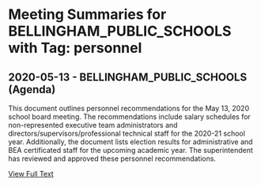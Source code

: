 # Meeting Summaries for BELLINGHAM_PUBLIC_SCHOOLS with Tag: personnel

## 2020-05-13 - BELLINGHAM_PUBLIC_SCHOOLS (Agenda)

This document outlines personnel recommendations for the May 13, 2020 school board meeting.  The recommendations include salary schedules for non-represented executive team administrators and directors/supervisors/professional technical staff for the 2020-21 school year. Additionally, the document lists election results for administrative and BEA certificated staff for the upcoming academic year. The superintendent has reviewed and approved these personnel recommendations.

[View Full Text](https://raw.githubusercontent.com/CivicLens/WashingtonStateSchoolBoardExplorer/refs/heads/main/data/countries/usa/states/wa/counties/whatcom/school_boards/bellingham_public_schools/2020/2020-05-13-agenda.txt)

